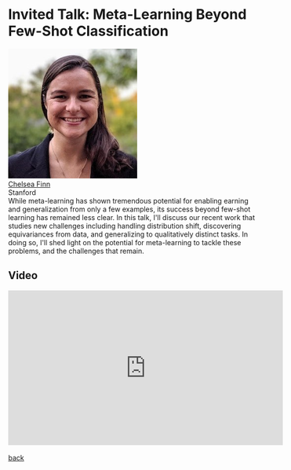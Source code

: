 <link rel="stylesheet" type="text/css" href="css/bootstrap.min.css">
<link rel="stylesheet" type="text/css" href="css/main.css?1" media="screen,projection">

# Invited Talk: Meta-Learning Beyond Few-Shot Classification

<div class="row">
  <div class="col-sm-3">
    <a href="https://ai.stanford.edu/~cbfinn/" target="_blank">
      <img class="people-pic" src="assets/cfinn.jpg">
    </a>
    <div class="people-name text-center">
      <a href="https://ai.stanford.edu/~cbfinn/" target="_blank">Chelsea Finn</a><br>
      Stanford
    </div>
  </div>
    
  <div class="col-sm-9">
    While meta-learning has shown tremendous potential for enabling  earning and generalization from only a few examples, its success beyond few-shot learning has remained less clear. In this talk, I'll discuss our recent work that  studies new challenges including handling distribution shift, discovering equivariances from data, and generalizing to qualitatively distinct tasks. In doing so, I'll shed light on the potential for meta-learning to tackle these problems, and the challenges that remain.
  </div>
</div>
<p/>

## Video

<iframe src="https://www.youtube.com/embed/mNQC0SXB7NE" 
    width="560" 
    height="315"
    frameborder="0" 
    allowfullscreen>
</iframe>
<p/>

[back](https://anucvml.github.io/ddn-cvprw2020/#program)
